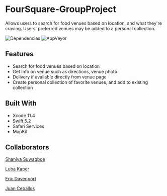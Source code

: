# FourSquare-GroupProject
Allows users to search for food venues based on location, and what they're craving. Users' preferred venues may be added to a personal collection.

![Dependencies](https://img.shields.io/librariesio/github/Juan-Ceballos/FourSquare-GroupProject?style=plastic) ![AppVeyor](https://img.shields.io/appveyor/build/Juan-Ceballos/FourSquare-GroupProject?logoColor=green&style=plastic)

## Features

* Search for food venues based on location
* Get Info on venue such as directions, venue photo
* Delivery if available directly from venue page
* Create personal collection of favorite venues, and add to existing collection

## Built With

* Xcode 11.4
* Swift 5.2
* Safari Services
* MapKit

## Collaborators
[Shaniya Suwagboe](https://github.com/suwagboe)

[Luba Kaper](https://github.com/LubaKaper)

[Eric Davenport](https://github.com/EricDavenport)

[Juan Ceballos](https://github.com/Juan-Ceballos)
